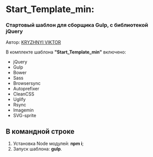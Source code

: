 <h1>Start_Template_min:</h1> 
<h3>Стартовый шаблон для сборщика Gulp, с библиотекой jQuery</h3>


<p>Автор: <a href="https://webdel.ru/" target="_blank">KRYZHNYI VIKTOR</a></p>


<p>В комплекте шаблона <strong>"Start_Template_min"</strong> включено:</p> 
<ul>
  <li>jQuery</li>
  <li>Gulp</li>
  <li>Bower</li>
  <li>Sass</li>
  <li>Browsersync</li>
  <li>Autoprefixer</li>
  <li>CleanCSS</li>
  <li>Uglify</li>
  <li>Rsync</li>
  <li>Imagemin</li>
  <li>SVG-sprite</li>
</ul>

<h2>В командной строке</h2>
<ol>
	<li>Установка Node модулей: <strong>npm i</strong>;</li>
	<li>Запуск шаблона: <strong>gulp</strong>.</li>
</ol>
